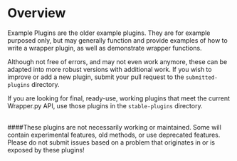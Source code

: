 # Overview #

Example Plugins are the older example plugins.  They are for example
purposed only, but may generally function and provide examples
of how to write a wrapper plugin, as well as demonstrate wrapper functions.

Although not free of errors, and may not even work anymore, these can be adapted
into more robust versions with additional work.  If you wish to improve
or add a new plugin, submit your pull request to the `submitted-plugins`
directory.

If you are looking for final, ready-use, working plugins that meet the
current Wrapper.py API, use those plugins in the `stable-plugins`
directory.
<br>
<br>


####These plugins are not necessarily working or maintained.
Some will contain experimental features, old methods, or use deprecated
features.  Please do not submit issues based on a problem that originates
in or is exposed by these plugins!
